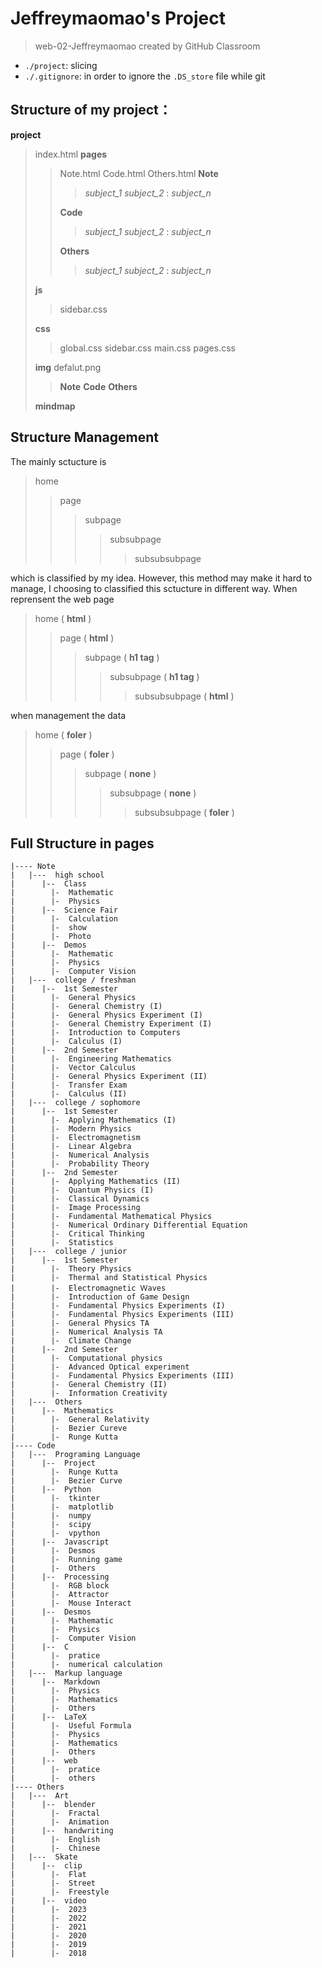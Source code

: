 # Jeffreymaomao's Project
> web-02-Jeffreymaomao created by GitHub Classroom

- `./project`: slicing
- `./.gitignore`: in order to ignore the `.DS_store` file while git

## Structure of my project：
**project**
> index.html
> **pages**
> > Note.html
> > Code.html
> > Others.html
> > **Note**
> > > *subject_1*
> > > *subject_2*
> > > :
> > > *subject_n*
> >
> > **Code**
> > > *subject_1*
> > > *subject_2*
> > > :
> > > *subject_n*
> >
> > **Others**
> > > *subject_1*
> > > *subject_2*
> > > :
> > > *subject_n*
> >
>
> **js**
> > sidebar.css
> 
> **css**
> > global.css
> > sidebar.css
> > main.css
> > pages.css
>
> **img**
> defalut.png
> > **Note**
> > **Code**
> > **Others**
> 
> **mindmap**


## Structure Management
The mainly sctucture is

> home 
> > page 
> > > subpage 
> > > > subsubpage
> > > >  > subsubsubpage

which is classified by my idea. However, this method may make it hard to manage, I choosing to classified this sctucture in different way. When reprensent the web page

> home ( **html** )
> > page ( **html** ) 
> > > subpage ( **h1 tag** )
> > > > subsubpage ( **h1 tag** )
> > > >  > subsubsubpage ( **html** )

when management the data

> home ( **foler** )
> > page ( **foler** ) 
> > > subpage ( **none** )
> > > > subsubpage ( **none** )
> > > >  > subsubsubpage ( **foler** )

## Full Structure in pages
```
|---- Note
|   |---  high school
|      |--  Class
|        |-  Mathematic
|        |-  Physics
|      |--  Science Fair
|        |-  Calculation
|        |-  show
|        |-  Photo
|      |--  Demos
|        |-  Mathematic
|        |-  Physics
|        |-  Computer Vision
|   |---  college / freshman
|      |--  1st Semester
|        |-  General Physics
|        |-  General Chemistry (I)
|        |-  General Physics Experiment (I)
|        |-  General Chemistry Experiment (I)
|        |-  Introduction to Computers
|        |-  Calculus (I)
|      |--  2nd Semester
|        |-  Engineering Mathematics
|        |-  Vector Calculus
|        |-  General Physics Experiment (II)
|        |-  Transfer Exam
|        |-  Calculus (II)
|   |---  college / sophomore
|      |--  1st Semester
|        |-  Applying Mathematics (I)
|        |-  Modern Physics
|        |-  Electromagnetism
|        |-  Linear Algebra
|        |-  Numerical Analysis
|        |-  Probability Theory
|      |--  2nd Semester
|        |-  Applying Mathematics (II)
|        |-  Quantum Physics (I)
|        |-  Classical Dynamics
|        |-  Image Processing
|        |-  Fundamental Mathematical Physics
|        |-  Numerical Ordinary Differential Equation
|        |-  Critical Thinking
|        |-  Statistics
|   |---  college / junior
|      |--  1st Semester
|        |-  Theory Physics
|        |-  Thermal and Statistical Physics
|        |-  Electromagnetic Ｗaves
|        |-  Introduction of Game Design
|        |-  Fundamental Physics Experiments (I)
|        |-  Fundamental Physics Experiments (III)
|        |-  General Physics TA
|        |-  Numerical Analysis TA
|        |-  Climate Change
|      |--  2nd Semester
|        |-  Computational physics
|        |-  Advanced Optical experiment
|        |-  Fundamental Physics Experiments (III)
|        |-  General Chemistry (II)
|        |-  Information Creativity
|   |---  Others
|      |--  Mathematics
|        |-  General Relativity
|        |-  Bezier Cureve
|        |-  Runge Kutta
|---- Code
|   |---  Programing Language
|      |--  Project
|        |-  Runge Kutta
|        |-  Bezier Curve
|      |--  Python
|        |-  tkinter
|        |-  matplotlib
|        |-  numpy
|        |-  scipy
|        |-  vpython
|      |--  Javascript
|        |-  Desmos
|        |-  Running game
|        |-  Others
|      |--  Processing
|        |-  RGB block
|        |-  Attractor
|        |-  Mouse Interact
|      |--  Desmos
|        |-  Mathematic
|        |-  Physics
|        |-  Computer Vision
|      |--  C
|        |-  pratice
|        |-  numerical calculation
|   |---  Markup language
|      |--  Markdown
|        |-  Physics
|        |-  Mathematics
|        |-  Others
|      |--  LaTeX
|        |-  Useful Formula
|        |-  Physics
|        |-  Mathematics
|        |-  Others
|      |--  web
|        |-  pratice
|        |-  others
|---- Others
|   |---  Art
|      |--  blender
|        |-  Fractal
|        |-  Animation
|      |--  handwriting
|        |-  English
|        |-  Chinese
|   |---  Skate
|      |--  clip
|        |-  Flat
|        |-  Street
|        |-  Freestyle
|      |--  video
|        |-  2023
|        |-  2022
|        |-  2021
|        |-  2020
|        |-  2019
|        |-  2018
```